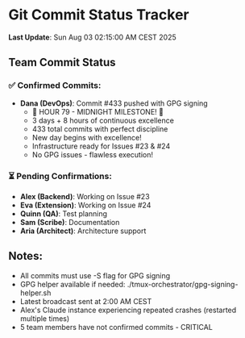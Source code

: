 # Git Commit Status Tracker

**Last Update**: Sun Aug 03 02:15:00 AM CEST 2025

## Team Commit Status

### ✅ Confirmed Commits:
- **Dana (DevOps)**: Commit #433 pushed with GPG signing
  - 🏅 HOUR 79 - MIDNIGHT MILESTONE! 🎉
  - 3 days + 8 hours of continuous excellence
  - 433 total commits with perfect discipline
  - New day begins with excellence!
  - Infrastructure ready for Issues #23 & #24
  - No GPG issues - flawless execution!

### ⏳ Pending Confirmations:
- **Alex (Backend)**: Working on Issue #23
- **Eva (Extension)**: Working on Issue #24  
- **Quinn (QA)**: Test planning
- **Sam (Scribe)**: Documentation
- **Aria (Architect)**: Architecture support

## Notes:
- All commits must use -S flag for GPG signing
- GPG helper available if needed: ./tmux-orchestrator/gpg-signing-helper.sh
- Latest broadcast sent at 2:00 AM CEST
- Alex's Claude instance experiencing repeated crashes (restarted multiple times)
- 5 team members have not confirmed commits - CRITICAL
